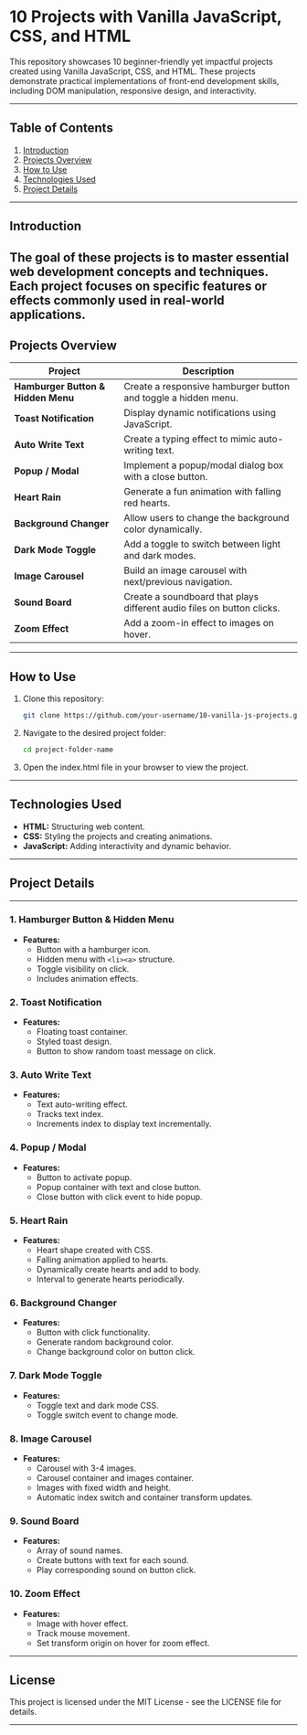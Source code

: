 # 10 Projects with Vanilla JavaScript, CSS, and HTML

This repository showcases 10 beginner-friendly yet impactful projects created using Vanilla JavaScript, CSS, and HTML. These projects demonstrate practical implementations of front-end development skills, including DOM manipulation, responsive design, and interactivity.

---

## Table of Contents

1. [Introduction](#introduction)
2. [Projects Overview](#projects-overview)
3. [How to Use](#how-to-use)
4. [Technologies Used](#technologies-used)
5. [Project Details](#project-details)

---

## Introduction

## The goal of these projects is to master essential web development concepts and techniques. Each project focuses on specific features or effects commonly used in real-world applications.

## Projects Overview

| **Project**                        | **Description**                                                        |
| ---------------------------------- | ---------------------------------------------------------------------- |
| **Hamburger Button & Hidden Menu** | Create a responsive hamburger button and toggle a hidden menu.         |
| **Toast Notification**             | Display dynamic notifications using JavaScript.                        |
| **Auto Write Text**                | Create a typing effect to mimic auto-writing text.                     |
| **Popup / Modal**                  | Implement a popup/modal dialog box with a close button.                |
| **Heart Rain**                     | Generate a fun animation with falling red hearts.                      |
| **Background Changer**             | Allow users to change the background color dynamically.                |
| **Dark Mode Toggle**               | Add a toggle to switch between light and dark modes.                   |
| **Image Carousel**                 | Build an image carousel with next/previous navigation.                 |
| **Sound Board**                    | Create a soundboard that plays different audio files on button clicks. |
| **Zoom Effect**                    | Add a zoom-in effect to images on hover.                               |

---

## How to Use

1. Clone this repository:
   ```bash
   git clone https://github.com/your-username/10-vanilla-js-projects.git
   ```
2. Navigate to the desired project folder:
   ```bash
   cd project-folder-name
   ```
3. Open the index.html file in your browser to view the project.

---

## Technologies Used

- **HTML:** Structuring web content.
- **CSS:** Styling the projects and creating animations.
- **JavaScript:** Adding interactivity and dynamic behavior.

---

## Project Details

---

### 1. Hamburger Button & Hidden Menu

- **Features:**
  - Button with a hamburger icon.
  - Hidden menu with `<li><a>` structure.
  - Toggle visibility on click.
  - Includes animation effects.

### 2. Toast Notification

- **Features:**
  - Floating toast container.
  - Styled toast design.
  - Button to show random toast message on click.

### 3. Auto Write Text

- **Features:**
  - Text auto-writing effect.
  - Tracks text index.
  - Increments index to display text incrementally.

### 4. Popup / Modal

- **Features:**
  - Button to activate popup.
  - Popup container with text and close button.
  - Close button with click event to hide popup.

### 5. Heart Rain

- **Features:**
  - Heart shape created with CSS.
  - Falling animation applied to hearts.
  - Dynamically create hearts and add to body.
  - Interval to generate hearts periodically.

### 6. Background Changer

- **Features:**
  - Button with click functionality.
  - Generate random background color.
  - Change background color on button click.

### 7. Dark Mode Toggle

- **Features:**
  - Toggle text and dark mode CSS.
  - Toggle switch event to change mode.

### 8. Image Carousel

- **Features:**
  - Carousel with 3-4 images.
  - Carousel container and images container.
  - Images with fixed width and height.
  - Automatic index switch and container transform updates.

### 9. Sound Board

- **Features:**
  - Array of sound names.
  - Create buttons with text for each sound.
  - Play corresponding sound on button click.

### 10. Zoom Effect

- **Features:**
  - Image with hover effect.
  - Track mouse movement.
  - Set transform origin on hover for zoom effect.

---

## License

This project is licensed under the MIT License - see the LICENSE file for details.

---
